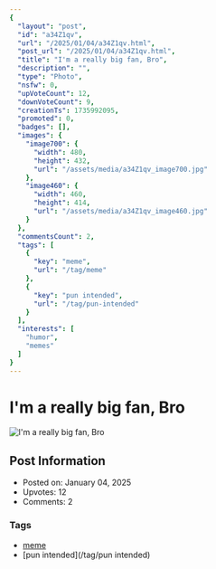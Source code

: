 ```yaml
---
{
  "layout": "post",
  "id": "a34Z1qv",
  "url": "/2025/01/04/a34Z1qv.html",
  "post_url": "/2025/01/04/a34Z1qv.html",
  "title": "I'm a really big fan, Bro",
  "description": "",
  "type": "Photo",
  "nsfw": 0,
  "upVoteCount": 12,
  "downVoteCount": 9,
  "creationTs": 1735992095,
  "promoted": 0,
  "badges": [],
  "images": {
    "image700": {
      "width": 480,
      "height": 432,
      "url": "/assets/media/a34Z1qv_image700.jpg"
    },
    "image460": {
      "width": 460,
      "height": 414,
      "url": "/assets/media/a34Z1qv_image460.jpg"
    }
  },
  "commentsCount": 2,
  "tags": [
    {
      "key": "meme",
      "url": "/tag/meme"
    },
    {
      "key": "pun intended",
      "url": "/tag/pun-intended"
    }
  ],
  "interests": [
    "humor",
    "memes"
  ]
}
---
```


# I'm a really big fan, Bro

![I'm a really big fan, Bro](/assets/media/a34Z1qv_image700.jpg)

## Post Information

- Posted on: January 04, 2025
- Upvotes: 12
- Comments: 2

### Tags

- [meme](/tag/meme)
- [pun intended](/tag/pun intended)
